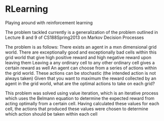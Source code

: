 # RLearning
Playing around with reinforcement learning

The problem tackled currently is a generalization of the problem outlined in Lecture 8 and 9 of CS188Spring2013 on Markov Decision Processes 

The problem is as follows:
There exists an agent in a mxn dimensional grid world.
There are exceptionally good and exceptionally bad cells within this grid world that give high positive reward and high negative reward upon leaving them
Leaving a any ordinary cell to any other ordinary cell gives a certain reward as well
An agent can choose from a series of actions within the grid world. These actions can be stochastic (the intended action is not always taken)
Given that you want to maximum the reward collected by an agent in the grid world, what are the optimal actions to take on each grid?

This problem was solved using value iteration, which is an iterative process which uses the Belmann equation to determine the expected reward from acting optimally from a certain cell.
Having calculated these values for each cell, the actions that produced these values were chosen to determine which action should be taken within each cell
